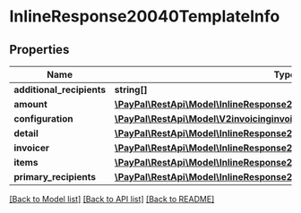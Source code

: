 # InlineResponse20040TemplateInfo

## Properties
Name | Type | Description | Notes
------------ | ------------- | ------------- | -------------
**additional_recipients** | **string[]** |  | [optional] 
**amount** | [**\PayPal\RestApi\Model\InlineResponse20040TemplateInfoAmount**](InlineResponse20040TemplateInfoAmount.md) |  | [optional] 
**configuration** | [**\PayPal\RestApi\Model\V2invoicinginvoicesConfiguration**](V2invoicinginvoicesConfiguration.md) |  | [optional] 
**detail** | [**\PayPal\RestApi\Model\InlineResponse20040TemplateInfoDetail**](InlineResponse20040TemplateInfoDetail.md) |  | [optional] 
**invoicer** | [**\PayPal\RestApi\Model\InlineResponse2019TemplateInfoInvoicer**](InlineResponse2019TemplateInfoInvoicer.md) |  | [optional] 
**items** | [**\PayPal\RestApi\Model\InlineResponse20040TemplateInfoItems[]**](InlineResponse20040TemplateInfoItems.md) |  | [optional] 
**primary_recipients** | [**\PayPal\RestApi\Model\InlineResponse2019TemplateInfoPrimaryRecipients[]**](InlineResponse2019TemplateInfoPrimaryRecipients.md) |  | [optional] 

[[Back to Model list]](../README.md#documentation-for-models) [[Back to API list]](../README.md#documentation-for-api-endpoints) [[Back to README]](../README.md)


